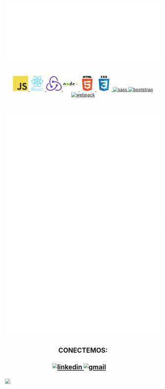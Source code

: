 <div align="center"> 
  <img src="./assets/hello.svg" alt="Hola! Soy Lauti. Bienvenido a mi pagina 🙌🏽 "/>
</div>

<br>
<br>

  <p align="center">
  <a href="https://developer.mozilla.org/en-US/docs/Web/JavaScript" target="_blank" rel="noreferrer">
    <img src="https://raw.githubusercontent.com/devicons/devicon/master/icons/javascript/javascript-original.svg" alt="javascript" width="50" height="50"/> 
  </a>
  
  <a href="https://reactjs.org/" target="_blank" rel="noreferrer">
    <img src="https://raw.githubusercontent.com/devicons/devicon/master/icons/react/react-original-wordmark.svg" alt="react" width="50" height="50"/> 
  </a>
  
  <a href="https://redux.js.org" target="_blank" rel="noreferrer">
    <img src="https://raw.githubusercontent.com/devicons/devicon/master/icons/redux/redux-original.svg" alt="redux" width="50" height="50"/> 
  </a>
  
  <a href="https://nodejs.org" target="_blank" rel="noreferrer">
    <img src="https://raw.githubusercontent.com/devicons/devicon/master/icons/nodejs/nodejs-original-wordmark.svg" alt="nodejs" width="50" height="50"/> 
  </a>
  
  <a href="https://www.w3.org/html/" target="_blank" rel="noreferrer"> 
    <img src="https://raw.githubusercontent.com/devicons/devicon/master/icons/html5/html5-original-wordmark.svg" alt="html5" width="50" height="50"/> 
  </a>
  
  <a href="https://www.w3schools.com/css/" target="_blank" rel="noreferrer"> 
    <img src="https://raw.githubusercontent.com/devicons/devicon/master/icons/css3/css3-original-wordmark.svg" alt="css3" width="50" height="50"/> 
  </a>
  
  <a href="https://sass-lang.com/" target="_blank" rel="noreferrer">
    <img src="https://cdn.jsdelivr.net/gh/devicons/devicon/icons/sass/sass-original.svg" 
    alt="sass" width="50" height="50"/>          
  </a>
  
  <a href="https://getbootstrap.com/" target="_blank" rel="noreferrer">
    <img src="https://cdn.jsdelivr.net/gh/devicons/devicon/icons/bootstrap/bootstrap-original.svg" 
    alt="bootstrap" width="50" height="50"/>         
  </a>
  
  <a href="https://webpack.js.org/" target="_blank" rel="noreferrer">
    <img src="https://cdn.jsdelivr.net/gh/devicons/devicon/icons/webpack/webpack-original.svg" 
    alt="webpack" width="50" height="50"/>          
  </a>
  </p>
  
<br>
<br>

<div align="center">
  <div>
    <img src="./assets/things.svg" alt="Cinco cosas que me gustan"/>
  </div>
  <div>
    <img src="./assets/hobbies.svg" alt="Hobbies"/>
  </div>
</div>


<h2 align="center">CONECTEMOS:<h2>
<p align="center" style="padding-right:25px">
  <a href="https://www.linkedin.com/in/lautaro-cometti/" target="_blank" rel="noreferrer">
    <img src="https://cdn.jsdelivr.net/gh/devicons/devicon/icons/linkedin/linkedin-original.svg" 
    alt="linkedin" width="70" height="70" />
  </a>
  
  <a href="mailto:lautic003@gmail.com?subject=business&body=Hola%20Lautaro,%20te%20contacto%20porque..." target="_blank" rel="noreferrer">
    <img src="https://cdn-icons-png.flaticon.com/512/5968/5968534.png"
    alt="gmail" width="70" height="70" />
  </a>
</p>

[![](https://visitcount.itsvg.in/api?id=lauticometti&icon=7&color=6)](https://visitcount.itsvg.in)

<!-- 

# 📊 GitHub Stats:

![](https://github-readme-stats.vercel.app/api?username=lauticometti&theme=midnight-purple&hide_border=false&include_all_commits=false&count_private=false)<br/>
![](https://github-readme-streak-stats.herokuapp.com/?user=lauticometti&theme=midnight-purple&hide_border=false)<br/>
![](https://github-readme-stats.vercel.app/api/top-langs/?username=lauticometti&theme=midnight-purple&hide_border=false&include_all_commits=false&count_private=false&layout=compact)


 -->
